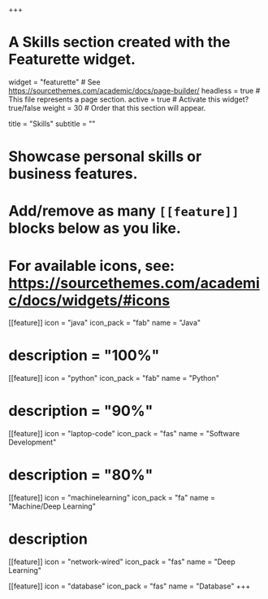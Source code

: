 +++
# A Skills section created with the Featurette widget.
widget = "featurette"  # See https://sourcethemes.com/academic/docs/page-builder/
headless = true  # This file represents a page section.
active = true  # Activate this widget? true/false
weight = 30  # Order that this section will appear.

title = "Skills"
subtitle = ""

# Showcase personal skills or business features.
# 
# Add/remove as many `[[feature]]` blocks below as you like.
# 
# For available icons, see: https://sourcethemes.com/academic/docs/widgets/#icons
  
[[feature]]
  icon = "java"
  icon_pack = "fab"
  name = "Java"
  # description = "100%"  

[[feature]]
  icon = "python"
  icon_pack = "fab"
  name = "Python"
  # description = "90%"

[[feature]]
  icon = "laptop-code"
  icon_pack = "fas"
  name = "Software Development"
  # description = "80%"

[[feature]]
  icon = "machinelearning"
  icon_pack = "fa"
  name = "Machine/Deep Learning"
  # description

[[feature]]
  icon = "network-wired"
  icon_pack = "fas"
  name = "Deep Learning"

[[feature]]
  icon = "database"
  icon_pack = "fas"
  name = "Database"
+++
